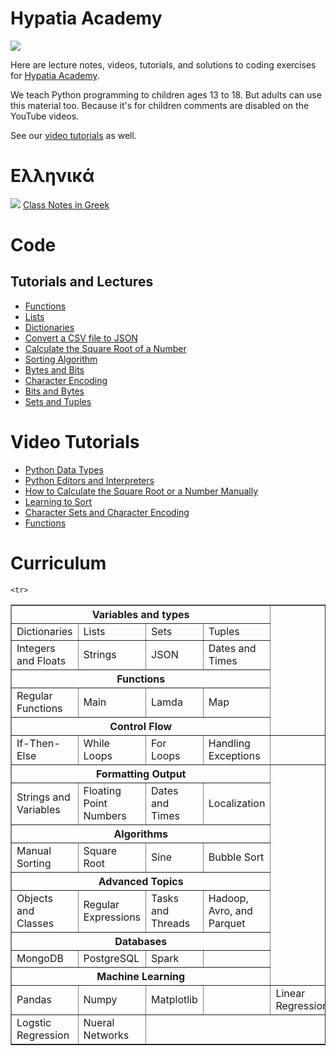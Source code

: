 # Hypatia Academy 
![](https://github.com/werowe/HypatiaAcademy/blob/master/images/logo.png)

Here are lecture notes, videos, tutorials, and solutions to coding exercises for [Hypatia Academy](https://hypatiaacademy.io/en/index.html).

We teach Python programming to children ages 13 to 18.  But adults can use this material too.  Because it's for children comments are disabled on the YouTube videos.

See our [video tutorials](https://www.youtube.com/channel/UCmdy7GcXxuzetz1yWTTrLEA) as well.


# Ελληνικά
![](https://github.com/werowe/HypatiaAcademy/blob/master/images/greek.png) [Class Notes in Greek](https://github.com/werowe/HypatiaAcademy/blob/master/greek/README.md)

# Code

## Tutorials and Lectures
* [Functions](https://github.com/werowe/HypatiaAcademy/blob/master/functions.ipynb)
* [Lists](https://github.com/werowe/HypatiaAcademy/blob/master/Array.ipynb)
* [Dictionaries](https://github.com/werowe/HypatiaAcademy/blob/master/dictionaries.ipynb)
* [Convert a CSV file to JSON](https://github.com/werowe/HypatiaAcademy/blob/master/convertCSVtoJSON.py)
* [Calculate the Square Root of a Number](https://github.com/werowe/HypatiaAcademy/blob/master/squareRoot.ipynb)
* [Sorting Algorithm](https://github.com/werowe/HypatiaAcademy/blob/master/sortAlgorithm.py)
* [Bytes and Bits](https://github.com/werowe/HypatiaAcademy/blob/master/bitsAndBytes.ipynb)
* [Character Encoding](https://github.com/werowe/HypatiaAcademy/blob/master/character%20encoding.ipynb)
* [Bits and Bytes](https://github.com/werowe/HypatiaAcademy/blob/master/bitsAndBytes.ipynb)
* [Sets and Tuples](https://github.com/werowe/HypatiaAcademy/blob/master/tuplesAndSetsLecture.ipynb)



# Video Tutorials

* [Python Data Types](https://youtu.be/oVk6z4sfzAQ)
* [Python Editors and Interpreters](https://youtu.be/oXvs7cZ84PQ)
* [How to Calculate the Square Root or a Number Manually](https://youtu.be/6u6oOUiia2Q)
* [Learning to Sort](https://www.youtube.com/watch?v=6T6VNN8Qs4I)
* [Character Sets and Character Encoding](https://youtu.be/nVdgxm0ah1c)
* [Functions](https://youtu.be/N3iFuashvjM)



# Curriculum



<table border="1">
  <tr>
    <th colspan="4">Variables and types</th>
  </tr>
  <tr>
    <td>Dictionaries</td>
    <td>Lists </td>
    <td>Sets</td>
    <td>Tuples </td> 
   </tr>
   <tr>
     <td>Integers and Floats</td>
     <td> Strings </td>
     <td>JSON</td>
     <td>Dates and Times</td>   
   </tr>

 <tr>
 <th colspan="4">Functions</th>
 <tr>
 </tr>    
  <td>Regular Functions</td>
  <td>Main</td>
  <td>Lamda</td>
  <td>Map</td>  
 </tr>
 
  <tr>
    <th colspan="4">Control Flow </th>
  </tr>
  <tr>
  <td>If-Then-Else</td>
  <td>While Loops</td>
  <td>For Loops</td>
  <td>Handling Exceptions</td><td>  
  </tr>
  
   <tr>
  <th colspan="4">Formatting Output</th>
  </tr> 
   <tr>
   <td>Strings and Variables</td>
   <td>Floating Point Numbers </td> 
   <td>Dates and Times</td>
   <td>Localization</td> 
   </tr>
  
  <tr>
  <th colspan="4">Algorithms</th>
  </tr> 
   <tr>
   <td>Manual Sorting</td>
   <td> Square Root </td> 
   <td>Sine</td>
   <td> Bubble Sort </td> 
   </tr>
   
    <tr>
   <th colspan="4">Advanced Topics</th>
  </tr>
  <tr>
  <td>Objects and Classes</td>
   <td>Regular Expressions</td>
   <td>Tasks and Threads</td>
   <td>Hadoop, Avro, and Parquet</td>
   </tr>
     
   <tr>
   <th colspan="4">Databases</th>
  </tr>
  <tr>
  <td>MongoDB</td><td>PostgreSQL</td><td>Spark</td><td>  
   </tr>
   
   
 <tr>
 <th colspan="4">Machine Learning</th>
 </tr>
 <tr>
 <td>Pandas</td>
 <td>Numpy</td>
 <td>Matplotlib<td>
 <td>Linear Regression<td>
 </tr>
 <tr>
 <td>Logstic Regression</td>
 <td>Nueral Networks</td>
 <tr>
      
</table>


